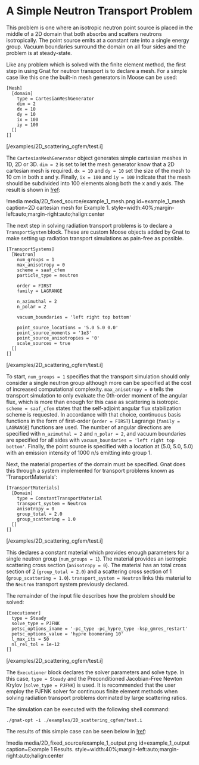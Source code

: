 # A Simple Neutron Transport Problem

This problem is one where an isotropic neutron point source is placed in the
middle of a 2D domain that both absorbs and scatters neutrons isotropically.
The point source emits at a constant rate into a single energy group. Vacuum
boundaries surround the domain on all four sides and the problem is at
steady-state.

Like any problem which is solved with the finite element method, the first step
in using Gnat for neutron transport is to declare a mesh. For a simple case
like this one the built-in mesh generators in Moose can be used:

```language=moose
[Mesh]
  [domain]
    type = CartesianMeshGenerator
    dim = 2
    dx = 10
    dy = 10
    ix = 100
    iy = 100
  []
[]
```

[/examples/2D_scattering_cgfem/test.i]

The `CartesianMeshGenerator` object generates simple cartesian meshes in 1D, 2D
or 3D. `dim = 2` is set to let the mesh generator know that a 2D cartesian mesh
is required. `dx = 10` and `dy = 10` set the size of the mesh to 10 cm in both x
and y. Finally, `ix = 100` and `iy = 100` indicate that the mesh should be
subdivided into 100 elements along both the x and y axis. The result is shown
in [!ref](example_1_mesh):

!media media/2D_fixed_source/example_1_mesh.png id=example_1_mesh caption=2D cartesian mesh for Example 1.
  style=width:40%;margin-left:auto;margin-right:auto;halign:center

The next step in solving radiation transport problems is to declare a `TransportSystem` block. These are custom Moose
objects added by Gnat to make setting up radiation transport simulations as
pain-free as possible.

```language=moose
[TransportSystems]
  [Neutron]
    num_groups = 1
    max_anisotropy = 0
    scheme = saaf_cfem
    particle_type = neutron

    order = FIRST
    family = LAGRANGE

    n_azimuthal = 2
    n_polar = 2

    vacuum_boundaries = 'left right top bottom'

    point_source_locations = '5.0 5.0 0.0'
    point_source_moments = '1e3'
    point_source_anisotropies = '0'
    scale_sources = true
  []
[]
```

[/examples/2D_scattering_cgfem/test.i]

To start, `num_groups = 1` specifies that the transport simulation should
only consider a single neutron group although more can be specified at the cost
of increased computational complexity. `max_anisotropy = 0` tells the transport
simulation to only evaluate the 0th-order moment of the angular flux, which is
more than enough for this case as scattering is isotropic. `scheme = saaf_cfem`
states that the self-adjoint angular flux stabilization scheme is requested.
In accordance with that choice, continuous basis functions in the form of
first-order (`order = FIRST`) Lagrange (`family = LAGRANGE`) functions are used.
The number of angular directions are specified with `n_azimuthal = 2` and
`n_polar = 2`, and vacuum boundaries are specified for all sides with
`vacuum_boundaries = 'left right top bottom'`. Finally, the point source is
specified with a location at (5.0, 5.0, 5.0) with an emission intensity of
1000 n/s emitting into group 1.

Next, the material properties of the domain must be specified. Gnat does this
through a system implemented for transport problems known as 'TransportMaterials':

```language=moose
[TransportMaterials]
  [Domain]
    type = ConstantTransportMaterial
    transport_system = Neutron
    anisotropy = 0
    group_total = 2.0
    group_scattering = 1.0
  []
[]
```

[/examples/2D_scattering_cgfem/test.i]

This declares a constant material which provides enough parameters for a single
neutron group (`num_groups = 1`). The material provides an isotropic scattering
cross section (`anisotropy = 0`). The material has an total cross section
of 2 (`group_total = 2.0`) and a scattering cross section of 1
(`group_scattering = 1.0`). `transport_system = Neutron` links this material to
the `Neutron` transport system previously declared.

The remainder of the input file describes how the problem should be solved:

```language=moose
[Executioner]
  type = Steady
  solve_type = PJFNK
  petsc_options_iname = '-pc_type -pc_hypre_type -ksp_gmres_restart'
  petsc_options_value = 'hypre boomeramg 10'
  l_max_its = 50
  nl_rel_tol = 1e-12
[]
```

[/examples/2D_scattering_cgfem/test.i]

The `Executioner` block declares the solver parameters and solve type. In this case,
`type = Steady` and the Preconditioned Jacobian-Free Newton Krylov
(`solve_type = PJFNK`) is used. It is recommended that the user employ the PJFNK
solver for continuous finite element methods when solving radiation transport
problems dominated by large scattering ratios.

The simulation can be executed with the following shell command:

```language=bash
./gnat-opt -i ./examples/2D_scattering_cgfem/test.i
```

The results of this simple case can be seen below in [!ref](example_1_output):

!media media/2D_fixed_source/example_1_output.png id=example_1_output caption=Example 1 Results.
  style=width:40%;margin-left:auto;margin-right:auto;halign:center
